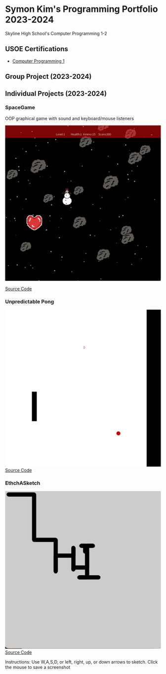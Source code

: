 # Symon Kim's Programming Portfolio 2023-2024
Skyline High School's Computer Programming 1-2

## USOE Certifications
* [Computer Programming 1](https://github.com/9704244/programmingportfolio/blob/main/Certificates/CompProg1Cert.pdf.zip)

## Group Project (2023-2024)

## Individual Projects (2023-2024)

### SpaceGame
OOP graphical game with sound and keyboard/mouse listeners

![Gameplay](https://github.com/9704244/programmingportfolio/blob/main/images/SG1.png?raw=true)

[Source Code](https://github.com/9704244/programmingportfolio/raw/main/src/SpaceGame.zip)

### Unpredictable Pong

![Gameplay](https://github.com/9704244/programmingportfolio/blob/main/images/Pong1.png)
[Source Code](https://github.com/9704244/programmingportfolio/blob/main/src/UnpredictablePong.zip)

### EthchASketch

![Gameplay](https://github.com/9704244/programmingportfolio/blob/main/images/EtchASketch1.png)
[Source Code](https://github.com/9704244/programmingportfolio/blob/main/src/etchASketch.zip)

Instructions: Use W,A,S,D, or left, right, up, or down arrows to sketch. Click the mouse to save a screenshot
